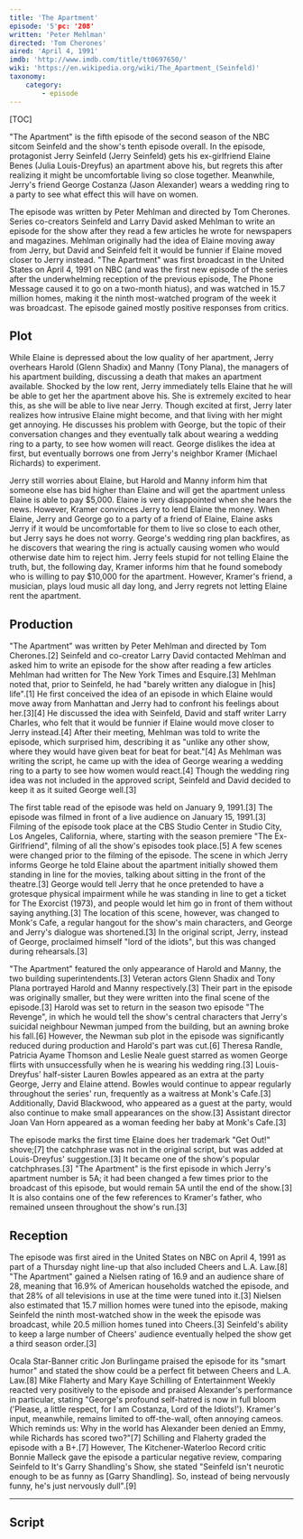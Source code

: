 ```yaml
---
title: 'The Apartment'
episode: '5'pc: '208'
written: 'Peter Mehlman'
directed: 'Tom Cherones'
aired: 'April 4, 1991'
imdb: 'http://www.imdb.com/title/tt0697650/'
wiki: 'https://en.wikipedia.org/wiki/The_Apartment_(Seinfeld)'
taxonomy:
    category:
        - episode
---
```


[TOC]

"The Apartment" is the fifth episode of the second season of the NBC sitcom Seinfeld and the show's tenth episode overall. In the episode, protagonist Jerry Seinfeld (Jerry Seinfeld) gets his ex-girlfriend Elaine Benes (Julia Louis-Dreyfus) an apartment above his, but regrets this after realizing it might be uncomfortable living so close together. Meanwhile, Jerry's friend George Costanza (Jason Alexander) wears a wedding ring to a party to see what effect this will have on women.

The episode was written by Peter Mehlman and directed by Tom Cherones. Series co-creators Seinfeld and Larry David asked Mehlman to write an episode for the show after they read a few articles he wrote for newspapers and magazines. Mehlman originally had the idea of Elaine moving away from Jerry, but David and Seinfeld felt it would be funnier if Elaine moved closer to Jerry instead. "The Apartment" was first broadcast in the United States on April 4, 1991 on NBC (and was the first new episode of the series after the underwhelming reception of the previous episode, The Phone Message caused it to go on a two-month hiatus), and was watched in 15.7 million homes, making it the ninth most-watched program of the week it was broadcast. The episode gained mostly positive responses from critics.

## Plot

While Elaine is depressed about the low quality of her apartment, Jerry overhears Harold (Glenn Shadix) and Manny (Tony Plana), the managers of his apartment building, discussing a death that makes an apartment available. Shocked by the low rent, Jerry immediately tells Elaine that he will be able to get her the apartment above his. She is extremely excited to hear this, as she will be able to live near Jerry. Though excited at first, Jerry later realizes how intrusive Elaine might become, and that living with her might get annoying. He discusses his problem with George, but the topic of their conversation changes and they eventually talk about wearing a wedding ring to a party, to see how women will react. George dislikes the idea at first, but eventually borrows one from Jerry's neighbor Kramer (Michael Richards) to experiment.

Jerry still worries about Elaine, but Harold and Manny inform him that someone else has bid higher than Elaine and will get the apartment unless Elaine is able to pay $5,000. Elaine is very disappointed when she hears the news. However, Kramer convinces Jerry to lend Elaine the money. When Elaine, Jerry and George go to a party of a friend of Elaine, Elaine asks Jerry if it would be uncomfortable for them to live so close to each other, but Jerry says he does not worry. George's wedding ring plan backfires, as he discovers that wearing the ring is actually causing women who would otherwise date him to reject him. Jerry feels stupid for not telling Elaine the truth, but, the following day, Kramer informs him that he found somebody who is willing to pay $10,000 for the apartment. However, Kramer's friend, a musician, plays loud music all day long, and Jerry regrets not letting Elaine rent the apartment.

## Production

"The Apartment" was written by Peter Mehlman and directed by Tom Cherones.[2] Seinfeld and co-creator Larry David contacted Mehlman and asked him to write an episode for the show after reading a few articles Mehlman had written for The New York Times and Esquire.[3] Mehlman noted that, prior to Seinfeld, he had "barely written any dialogue in [his] life".[1] He first conceived the idea of an episode in which Elaine would move away from Manhattan and Jerry had to confront his feelings about her.[3][4] He discussed the idea with Seinfeld, David and staff writer Larry Charles, who felt that it would be funnier if Elaine would move closer to Jerry instead.[4] After their meeting, Mehlman was told to write the episode, which surprised him, describing it as "unlike any other show, where they would have given beat for beat for beat."[4] As Mehlman was writing the script, he came up with the idea of George wearing a wedding ring to a party to see how women would react.[4] Though the wedding ring idea was not included in the approved script, Seinfeld and David decided to keep it as it suited George well.[3]

The first table read of the episode was held on January 9, 1991.[3] The episode was filmed in front of a live audience on January 15, 1991.[3] Filming of the episode took place at the CBS Studio Center in Studio City, Los Angeles, California, where, starting with the season premiere "The Ex-Girlfriend", filming of all the show's episodes took place.[5] A few scenes were changed prior to the filming of the episode. The scene in which Jerry informs George he told Elaine about the apartment initially showed them standing in line for the movies, talking about sitting in the front of the theatre.[3] George would tell Jerry that he once pretended to have a grotesque physical impairment while he was standing in line to get a ticket for The Exorcist (1973), and people would let him go in front of them without saying anything.[3] The location of this scene, however, was changed to Monk's Cafe, a regular hangout for the show's main characters, and George and Jerry's dialogue was shortened.[3] In the original script, Jerry, instead of George, proclaimed himself "lord of the idiots", but this was changed during rehearsals.[3]

"The Apartment" featured the only appearance of Harold and Manny, the two building superintendents.[3] Veteran actors Glenn Shadix and Tony Plana portrayed Harold and Manny respectively.[3] Their part in the episode was originally smaller, but they were written into the final scene of the episode.[3] Harold was set to return in the season two episode "The Revenge", in which he would tell the show's central characters that Jerry's suicidal neighbour Newman jumped from the building, but an awning broke his fall.[6] However, the Newman sub plot in the episode was significantly reduced during production and Harold's part was cut.[6] Theresa Randle, Patricia Ayame Thomson and Leslie Neale guest starred as women George flirts with unsuccessfully when he is wearing his wedding ring.[3] Louis-Dreyfus' half-sister Lauren Bowles appeared as an extra at the party George, Jerry and Elaine attend. Bowles would continue to appear regularly throughout the series' run, frequently as a waitress at Monk's Cafe.[3] Additionally, David Blackwood, who appeared as a guest at the party, would also continue to make small appearances on the show.[3] Assistant director Joan Van Horn appeared as a woman feeding her baby at Monk's Cafe.[3]

The episode marks the first time Elaine does her trademark "Get Out!" shove;[7] the catchphrase was not in the original script, but was added at Louis-Dreyfus' suggestion.[3] It became one of the show's popular catchphrases.[3] "The Apartment" is the first episode in which Jerry's apartment number is 5A; it had been changed a few times prior to the broadcast of this episode, but would remain 5A until the end of the show.[3] It is also contains one of the few references to Kramer's father, who remained unseen throughout the show's run.[3]

## Reception

The episode was first aired in the United States on NBC on April 4, 1991 as part of a Thursday night line-up that also included Cheers and L.A. Law.[8] "The Apartment" gained a Nielsen rating of 16.9 and an audience share of 28, meaning that 16.9% of American households watched the episode, and that 28% of all televisions in use at the time were tuned into it.[3] Nielsen also estimated that 15.7 million homes were tuned into the episode, making Seinfeld the ninth most-watched show in the week the episode was broadcast, while 20.5 million homes tuned into Cheers.[3] Seinfeld's ability to keep a large number of Cheers' audience eventually helped the show get a third season order.[3]

Ocala Star-Banner critic Jon Burlingame praised the episode for its "smart humor" and stated the show could be a perfect fit between Cheers and L.A. Law.[8] Mike Flaherty and Mary Kaye Schilling of Entertainment Weekly reacted very positively to the episode and praised Alexander's performance in particular, stating "George's profound self-hatred is now in full bloom ('Please, a little respect, for I am Costanza, Lord of the Idiots!'). Kramer's input, meanwhile, remains limited to off-the-wall, often annoying cameos. Which reminds us: Why in the world has Alexander been denied an Emmy, while Richards has scored two?"[7] Schilling and Flaherty graded the episode with a B+.[7] However, The Kitchener-Waterloo Record critic Bonnie Malleck gave the episode a particular negative review, comparing Seinfeld to It's Garry Shandling's Show, she stated "Seinfeld isn't neurotic enough to be as funny as [Garry Shandling]. So, instead of being nervously funny, he's just nervously dull".[9]

---

## Script

